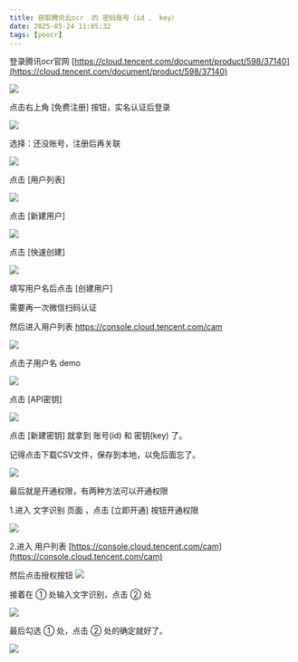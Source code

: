 ```yaml
---
title: 获取腾讯云ocr  的 密码账号（id 、 key）
date: 2025-05-24 11:05:32
tags: [poocr]
---
```




登录腾讯ocr官网 [https://cloud.tencent.com/document/product/598/37140](https://cloud.tencent.com/document/product/598/37140)

![](https://i-blog.csdnimg.cn/img_convert/bc8b2eb47399bc185b9eb6e94aa10232.png)

点击右上角 [免费注册] 按钮，实名认证后登录

![](https://i-blog.csdnimg.cn/img_convert/f302e2589e9d3ad979a333507e1a6e84.png)

选择：还没账号，注册后再关联

![](https://i-blog.csdnimg.cn/img_convert/289465a26305199c236cea4e3d95ab79.png)

点击 [用户列表]

![](https://i-blog.csdnimg.cn/img_convert/25ee9ef147de6f42619857d61c45023c.png)

点击 [新建用户]

![](https://i-blog.csdnimg.cn/img_convert/ef6e0045d6f770fdd50ce7634fd89d21.png)

点击 [快速创建]

![](https://i-blog.csdnimg.cn/img_convert/58b9e29f6a4c47b4d0879a717a6e9ecc.png)

填写用户名后点击 [创建用户]

需要再一次微信扫码认证

然后进入用户列表 https://console.cloud.tencent.com/cam

![](https://i-blog.csdnimg.cn/img_convert/94b0e94462923b939411733b720ba0cf.png)

点击子用户名 demo

![](https://i-blog.csdnimg.cn/img_convert/0547aa76c982d1fca6a7c4cef5908229.png)

点击 [API密钥]

![](https://i-blog.csdnimg.cn/img_convert/cf65854fd54c9ce4fe17ab691e824c97.png)

点击 [新建密钥] 就拿到 账号(id) 和 密钥(key) 了。

记得点击下载CSV文件，保存到本地，以免后面忘了。

![](https://i-blog.csdnimg.cn/img_convert/fd14416c6f3a732b8025d3d126ce0641.png)

最后就是开通权限，有两种方法可以开通权限

1.进入 文字识别 页面 ，点击 [立即开通] 按钮开通权限

![](https://i-blog.csdnimg.cn/img_convert/1ddd77523280b1f670052f658d67811a.png)

2.进入 用户列表 [https://console.cloud.tencent.com/cam](https://console.cloud.tencent.com/cam)

然后点击授权按钮
![](https://i-blog.csdnimg.cn/img_convert/a4ea0ffde405fdea3cdb69be0d324c2a.png)

接着在 ① 处输入文字识别，点击 ② 处

![](https://i-blog.csdnimg.cn/img_convert/2a28038a8d87f4bd95365686e6beb760.png)

最后勾选 ① 处，点击 ② 处的确定就好了。

![](https://i-blog.csdnimg.cn/img_convert/f1be179f594c11150963b3a1e2bdb164.png)